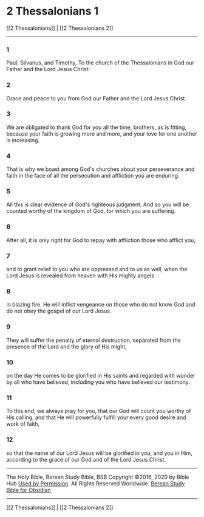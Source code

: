 # 2 Thessalonians 1

[[2 Thessalonians]] | [[2 Thessalonians 2]]

---

### 1
Paul, Silvanus, and Timothy, To the church of the Thessalonians in God our Father and the Lord Jesus Christ:

### 2
Grace and peace to you from God our Father and the Lord Jesus Christ.

### 3
We are obligated to thank God for you all the time, brothers, as is fitting, because your faith is growing more and more, and your love for one another is increasing.

### 4
That is why we boast among God's churches about your perseverance and faith in the face of all the persecution and affliction you are enduring.

### 5
All this is clear evidence of God's righteous judgment. And so you will be counted worthy of the kingdom of God, for which you are suffering.

### 6
After all, it is only right for God to repay with affliction those who afflict you,

### 7
and to grant relief to you who are oppressed and to us as well, when the Lord Jesus is revealed from heaven with His mighty angels

### 8
in blazing fire. He will inflict vengeance on those who do not know God and do not obey the gospel of our Lord Jesus.

### 9
They will suffer the penalty of eternal destruction, separated from the presence of the Lord and the glory of His might,

### 10
on the day He comes to be glorified in His saints and regarded with wonder by all who have believed, including you who have believed our testimony.

### 11
To this end, we always pray for you, that our God will count you worthy of His calling, and that He will powerfully fulfill your every good desire and work of faith,

### 12
so that the name of our Lord Jesus will be glorified in you, and you in Him, according to the grace of our God and of the Lord Jesus Christ.

---

The Holy Bible, Berean Study Bible, BSB
Copyright ©2016, 2020 by Bible Hub
[Used by Permission](https://berean.bible/terms.htm). All Rights Reserved Worldwide.
[Berean Study Bible for Obsidian](https://github.com/gapmiss/berean-study-bible-for-obsidian)

---

[[2 Thessalonians]] | [[2 Thessalonians 2]]

